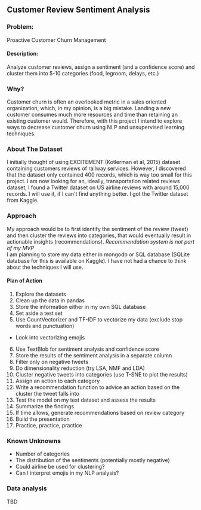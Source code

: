 ## Customer Review Sentiment Analysis

### Problem:
Proactive Customer Churn Management

#### Description:
Analyze customer reviews, assign a sentiment (and a confidence score) and cluster them into 5-10 categories (food, legroom, delays, etc.)

### Why?
Customer churn is often an overlooked metric in a sales oriented organization, which, in my opinion, is a big mistake. Landing a new customer consumes much more resources and time than retaining an existing customer would. Therefore, with this project I intend to explore ways to decrease customer churn using NLP and unsupervised learning techniques.

### About The Dataset
I initially thought of using EXCITEMENT (Kotlerman et al, 2015) dataset containing customers reviews of railway services. However, I discovered that the dataset only contained 400 records, which is way too small for this project.
I am now looking for an, ideally, transportation related reviews dataset, I found a Twitter dataset on US airline reviews with around 15,000 records. I will use it, if I can't find anything better.
I got the Twitter dataset from Kaggle.

### Approach
My approach would be to first identify the sentiment of the review (tweet) and then cluster the reviews into categories, that would eventually result in actionable insights (recommendations). *Recommendation system is not part of my MVP*  
I am planning to store my data either in mongodb or SQL database (SQLite database for this is available on Kaggle).
I have not had a chance to think about the techniques I will use.

#### Plan of Action
1. Explore the datasets
2. Clean up the data in pandas
3. Store the information either in my own SQL database
4. Set aside a test set
5. Use CountVectorizer and TF-IDF to vectorize my data (exclude stop words and punctuation)
  * Look into vectorizing emojis
6. Use TextBlob for sentiment analysis and confidence score
7. Store the results of the sentiment analysis in a separate column
8. Filter only on negative tweets
9. Do dimensionality reduction (try LSA, NMF and LDA)
10. Cluster negative tweets into categories (use T-SNE to plot the results)
11. Assign an action to each category
12. Write a recommendation function to advice an action based on the cluster the tweet falls into
13. Test the model on my test dataset and assess the results
14. Summarize the findings
15. If time allows, generate recommendations based on review category
16. Build the presentation
17. Practice, practice, practice

### Known Unknowns
* Number of categories
* The distribution of the sentiments (potentially mostly negative)
* Could airline be used for clustering?
* Can I interpret emojis in my NLP analysis?

### Data analysis

TBD
